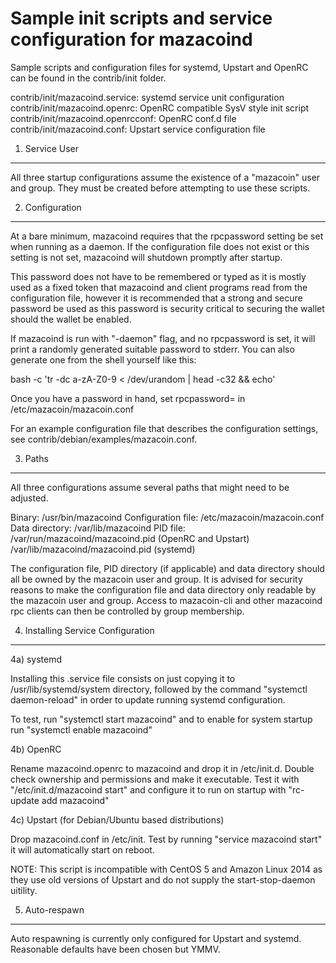 Sample init scripts and service configuration for mazacoind
==========================================================

Sample scripts and configuration files for systemd, Upstart and OpenRC
can be found in the contrib/init folder.

contrib/init/mazacoind.service:    systemd service unit configuration
contrib/init/mazacoind.openrc:     OpenRC compatible SysV style init script
contrib/init/mazacoind.openrcconf: OpenRC conf.d file
contrib/init/mazacoind.conf:       Upstart service configuration file

1. Service User
---------------------------------

All three startup configurations assume the existence of a "mazacoin" user
and group.  They must be created before attempting to use these scripts.

2. Configuration
---------------------------------

At a bare minimum, mazacoind requires that the rpcpassword setting be set
when running as a daemon.  If the configuration file does not exist or this
setting is not set, mazacoind will shutdown promptly after startup.

This password does not have to be remembered or typed as it is mostly used
as a fixed token that mazacoind and client programs read from the configuration
file, however it is recommended that a strong and secure password be used
as this password is security critical to securing the wallet should the
wallet be enabled.

If mazacoind is run with "-daemon" flag, and no rpcpassword is set, it will
print a randomly generated suitable password to stderr.  You can also
generate one from the shell yourself like this:

bash -c 'tr -dc a-zA-Z0-9 < /dev/urandom | head -c32 && echo'

Once you have a password in hand, set rpcpassword= in /etc/mazacoin/mazacoin.conf

For an example configuration file that describes the configuration settings, 
see contrib/debian/examples/mazacoin.conf.

3. Paths
---------------------------------

All three configurations assume several paths that might need to be adjusted.

Binary:              /usr/bin/mazacoind
Configuration file:  /etc/mazacoin/mazacoin.conf
Data directory:      /var/lib/mazacoind
PID file:            /var/run/mazacoind/mazacoind.pid (OpenRC and Upstart)
                     /var/lib/mazacoind/mazacoind.pid (systemd)

The configuration file, PID directory (if applicable) and data directory
should all be owned by the mazacoin user and group.  It is advised for security
reasons to make the configuration file and data directory only readable by the
mazacoin user and group.  Access to mazacoin-cli and other mazacoind rpc clients
can then be controlled by group membership.

4. Installing Service Configuration
-----------------------------------

4a) systemd

Installing this .service file consists on just copying it to
/usr/lib/systemd/system directory, followed by the command
"systemctl daemon-reload" in order to update running systemd configuration.

To test, run "systemctl start mazacoind" and to enable for system startup run
"systemctl enable mazacoind"

4b) OpenRC

Rename mazacoind.openrc to mazacoind and drop it in /etc/init.d.  Double
check ownership and permissions and make it executable.  Test it with
"/etc/init.d/mazacoind start" and configure it to run on startup with
"rc-update add mazacoind"

4c) Upstart (for Debian/Ubuntu based distributions)

Drop mazacoind.conf in /etc/init.  Test by running "service mazacoind start"
it will automatically start on reboot.

NOTE: This script is incompatible with CentOS 5 and Amazon Linux 2014 as they
use old versions of Upstart and do not supply the start-stop-daemon uitility.

5. Auto-respawn
-----------------------------------

Auto respawning is currently only configured for Upstart and systemd.
Reasonable defaults have been chosen but YMMV.


